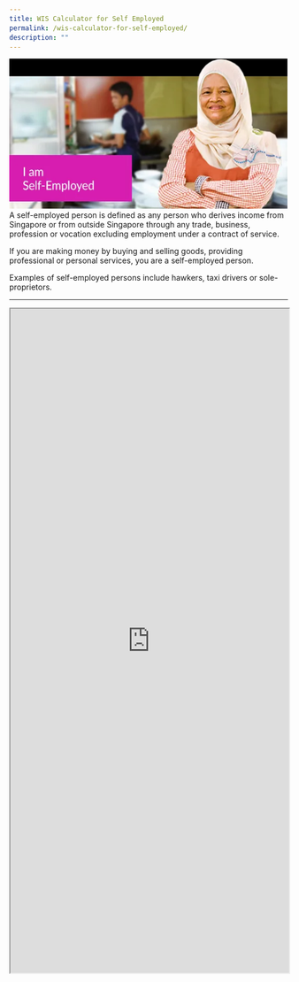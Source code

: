```yaml
---
title: WIS Calculator for Self Employed
permalink: /wis-calculator-for-self-employed/
description: ""
---
```

![](/images/calculator_se.png)
A self-employed person is defined as any person who derives income from Singapore or from outside Singapore through any trade, business, profession or vocation excluding employment under a contract of service.  
  
If you are making money by buying and selling goods, providing professional or personal services, you are a self-employed person.  
  
Examples of self-employed persons include hawkers, taxi drivers or sole-proprietors.

---

<iframe src="https://www.checkfirst.gov.sg/c/da98f281-32cd-4050-b4ed-7f81f84036ad" style="width:100%;height:1200px"></iframe>